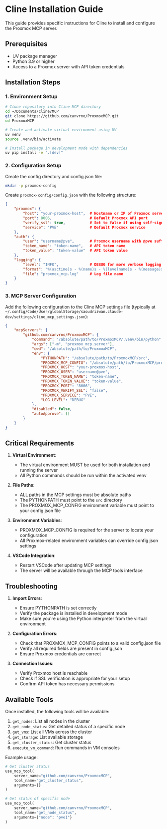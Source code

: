 # Cline Installation Guide

This guide provides specific instructions for Cline to install and configure the Proxmox MCP server.

## Prerequisites
- UV package manager
- Python 3.9 or higher
- Access to a Proxmox server with API token credentials

## Installation Steps

### 1. Environment Setup
```bash
# Clone repository into Cline MCP directory
cd ~/Documents/Cline/MCP
git clone https://github.com/canvrno/ProxmoxMCP.git
cd ProxmoxMCP

# Create and activate virtual environment using UV
uv venv
source .venv/bin/activate

# Install package in development mode with dependencies
uv pip install -e ".[dev]"
```

### 2. Configuration Setup
Create the config directory and config.json file:
```bash
mkdir -p proxmox-config
```

Create `proxmox-config/config.json` with the following structure:
```json
{
    "proxmox": {
        "host": "your-proxmox-host",  # Hostname or IP of Proxmox server
        "port": 8006,                 # Default Proxmox API port
        "verify_ssl": true,           # Set to false if using self-signed certs
        "service": "PVE"              # Default Proxmox service
    },
    "auth": {
        "user": "username@pve",       # Proxmox username with @pve suffix
        "token_name": "token-name",   # API token name
        "token_value": "token-value"  # API token value
    },
    "logging": {
        "level": "INFO",              # DEBUG for more verbose logging
        "format": "%(asctime)s - %(name)s - %(levelname)s - %(message)s",
        "file": "proxmox_mcp.log"     # Log file name
    }
}
```

### 3. MCP Server Configuration
Add the following configuration to the Cline MCP settings file (typically at `~/.config/Code/User/globalStorage/saoudrizwan.claude-dev/settings/cline_mcp_settings.json`):

```json
{
    "mcpServers": {
        "github.com/canvrno/ProxmoxMCP": {
            "command": "/absolute/path/to/ProxmoxMCP/.venv/bin/python",
            "args": ["-m", "proxmox_mcp.server"],
            "cwd": "/absolute/path/to/ProxmoxMCP",
            "env": {
                "PYTHONPATH": "/absolute/path/to/ProxmoxMCP/src",
                "PROXMOX_MCP_CONFIG": "/absolute/path/to/ProxmoxMCP/proxmox-config/config.json",
                "PROXMOX_HOST": "your-proxmox-host",
                "PROXMOX_USER": "username@pve",
                "PROXMOX_TOKEN_NAME": "token-name",
                "PROXMOX_TOKEN_VALUE": "token-value",
                "PROXMOX_PORT": "8006",
                "PROXMOX_VERIFY_SSL": "false",
                "PROXMOX_SERVICE": "PVE",
                "LOG_LEVEL": "DEBUG"
            },
            "disabled": false,
            "autoApprove": []
        }
    }
}
```

## Critical Requirements

1. **Virtual Environment**:
   - The virtual environment MUST be used for both installation and running the server
   - All Python commands should be run within the activated venv

2. **File Paths**:
   - ALL paths in the MCP settings must be absolute paths
   - The PYTHONPATH must point to the `src` directory
   - The PROXMOX_MCP_CONFIG environment variable must point to your config.json file

3. **Environment Variables**:
   - PROXMOX_MCP_CONFIG is required for the server to locate your configuration
   - All Proxmox-related environment variables can override config.json settings

4. **VSCode Integration**:
   - Restart VSCode after updating MCP settings
   - The server will be available through the MCP tools interface

## Troubleshooting

1. **Import Errors**:
   - Ensure PYTHONPATH is set correctly
   - Verify the package is installed in development mode
   - Make sure you're using the Python interpreter from the virtual environment

2. **Configuration Errors**:
   - Check that PROXMOX_MCP_CONFIG points to a valid config.json file
   - Verify all required fields are present in config.json
   - Ensure Proxmox credentials are correct

3. **Connection Issues**:
   - Verify Proxmox host is reachable
   - Check if SSL verification is appropriate for your setup
   - Confirm API token has necessary permissions

## Available Tools

Once installed, the following tools will be available:

1. `get_nodes`: List all nodes in the cluster
2. `get_node_status`: Get detailed status of a specific node
3. `get_vms`: List all VMs across the cluster
4. `get_storage`: List available storage
5. `get_cluster_status`: Get cluster status
6. `execute_vm_command`: Run commands in VM consoles

Example usage:
```python
# Get cluster status
use_mcp_tool(
    server_name="github.com/canvrno/ProxmoxMCP",
    tool_name="get_cluster_status",
    arguments={}
)

# Get status of specific node
use_mcp_tool(
    server_name="github.com/canvrno/ProxmoxMCP",
    tool_name="get_node_status",
    arguments={"node": "pve1"}
)
